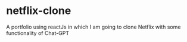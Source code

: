 # netflix-clone
A portfolio using reactJs in which I am going to clone Netflix with some functionality of Chat-GPT
